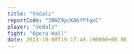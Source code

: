 ```yaml
---
title: "Vedalz"
reportCode: "3NWZ9pcKAbYPfqxC"
player: "Vedalz"
fight: "Opera Hall"
date: 2021-10-08T19:17:48.190000+00:00
---
```

